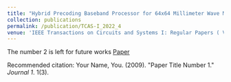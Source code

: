 ```yaml
---
title: "Hybrid Precoding Baseband Processor for 64x64 Millimeter Wave MIMO Systems"
collection: publications
permalink: /publication/TCAS-I_2022_4
venue: 'IEEE Transactions on Circuits and Systems I: Regular Papers ( Volume: 69, Issue: 4, April 2022)'
---
```

The number 2 is left for future works
[Paper](http://jacky1229.github.io/files/publication_papers/Hybrid_Precoding_Baseband_Processor_for_64__64_Millimeter_Wave_MIMO_Systems.pdf)

Recommended citation: Your Name, You. (2009). "Paper Title Number 1." <i>Journal 1</i>. 1(3).
